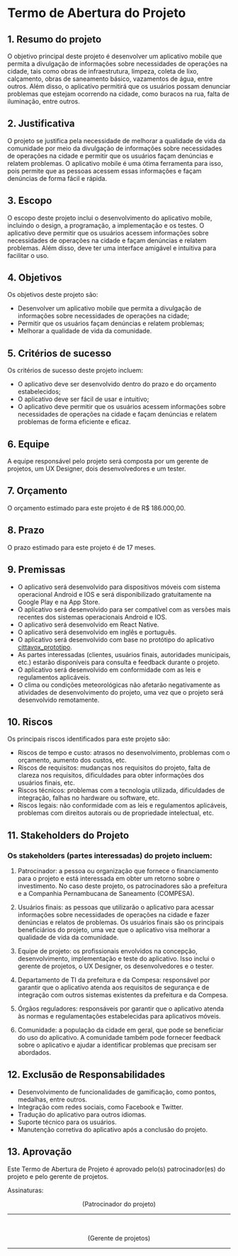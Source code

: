 # Termo de Abertura do Projeto

## 1. Resumo do projeto
   O objetivo principal deste projeto é desenvolver um aplicativo mobile que permita a divulgação de informações sobre necessidades de operações na cidade, tais como obras de infraestrutura, limpeza, coleta de lixo, calçamento, obras de saneamento básico, vazamentos de água, entre outros. Além disso, o aplicativo permitirá que os usuários possam denunciar problemas que estejam ocorrendo na cidade, como buracos na rua, falta de iluminação, entre outros.

## 2. Justificativa
   O projeto se justifica pela necessidade de melhorar a qualidade de vida da comunidade por meio da divulgação de informações sobre necessidades de operações na cidade e permitir que os usuários façam denúncias e relatem problemas. O aplicativo mobile é uma ótima ferramenta para isso, pois permite que as pessoas acessem essas informações e façam denúncias de forma fácil e rápida.

## 3. Escopo
   O escopo deste projeto inclui o desenvolvimento do aplicativo mobile, incluindo o design, a programação, a implementação e os testes. O aplicativo deve permitir que os usuários acessem informações sobre necessidades de operações na cidade e façam denúncias e relatem problemas. Além disso, deve ter uma interface amigável e intuitiva para facilitar o uso.

## 4. Objetivos
   Os objetivos deste projeto são:

   - Desenvolver um aplicativo mobile que permita a divulgação de informações sobre necessidades de operações na cidade;
   - Permitir que os usuários façam denúncias e relatem problemas;
   - Melhorar a qualidade de vida da comunidade.

## 5. Critérios de sucesso
   Os critérios de sucesso deste projeto incluem:

   - O aplicativo deve ser desenvolvido dentro do prazo e do orçamento estabelecidos;
   - O aplicativo deve ser fácil de usar e intuitivo;
   - O aplicativo deve permitir que os usuários acessem informações sobre necessidades de operações na cidade e façam denúncias e relatem problemas de forma eficiente e eficaz.

## 6. Equipe
   A equipe responsável pelo projeto será composta por um gerente de projetos, um UX Designer, dois desenvolvedores e um tester.

## 7. Orçamento
   O orçamento estimado para este projeto é de R$ 186.000,00.

## 8. Prazo
   O prazo estimado para este projeto é de 17 meses.

## 9. Premissas
  - O aplicativo será desenvolvido para dispositivos móveis com sistema operacional Android e IOS e será disponibilizado gratuitamente na Google Play e na App Store.
  - O aplicativo será desenvolvido para ser compatível com as versões mais recentes dos sistemas operacionais Android e IOS.
  - O aplicativo será desenvolvido em React Native.
  - O aplicativo será desenvolvido em inglês e português.
  - O aplicativo será desenvolvido com base no protótipo do aplicativo [cittavox_prototipo](https://www.figma.com/file/3NMpNQxEhu56aNt3HoKCiB/Projeto-Web-III?node-id=0-1&t=wc9RCfV6RGpGeRJG-0).
  - As partes interessadas (clientes, usuários finais, autoridades municipais, etc.) estarão disponíveis para consulta e feedback durante o projeto.
  - O aplicativo será desenvolvido em conformidade com as leis e regulamentos aplicáveis.
  - O clima ou condições meteorológicas não afetarão negativamente as atividades de desenvolvimento do projeto, uma vez que o projeto será desenvolvido remotamente.

## 10. Riscos
   Os principais riscos identificados para este projeto são:

  - Riscos de tempo e custo: atrasos no desenvolvimento, problemas com o orçamento, aumento dos custos, etc.
  - Riscos de requisitos: mudanças nos requisitos do projeto, falta de clareza nos requisitos, dificuldades para obter informações dos usuários finais, etc.
  - Riscos técnicos: problemas com a tecnologia utilizada, dificuldades de integração, falhas no hardware ou software, etc.
  - Riscos legais: não conformidade com as leis e regulamentos aplicáveis, problemas com direitos autorais ou de propriedade intelectual, etc.

## 11. Stakeholders do Projeto

### Os stakeholders (partes interessadas) do projeto incluem:

  1. Patrocinador: a pessoa ou organização que fornece o financiamento para o projeto e está interessada em obter um retorno sobre o investimento. No caso deste projeto, os patrocinadores são a prefeitura e a Companhia Pernambucana de Saneamento (COMPESA).

  2. Usuários finais: as pessoas que utilizarão o aplicativo para acessar informações sobre necessidades de operações na cidade e fazer denúncias e relatos de problemas. Os usuários finais são os principais beneficiários do projeto, uma vez que o aplicativo visa melhorar a qualidade de vida da comunidade.

  3. Equipe de projeto: os profissionais envolvidos na concepção, desenvolvimento, implementação e teste do aplicativo. Isso inclui o gerente de projetos, o UX Designer, os desenvolvedores e o tester.

  4. Departamento de TI da prefeitura e da Compesa: responsável por garantir que o aplicativo atenda aos requisitos de segurança e de integração com outros sistemas existentes da prefeitura e da Compesa.

  5. Órgãos reguladores: responsáveis por garantir que o aplicativo atenda às normas e regulamentações estabelecidas para aplicativos móveis.

  6. Comunidade: a população da cidade em geral, que pode se beneficiar do uso do aplicativo. A comunidade também pode fornecer feedback sobre o aplicativo e ajudar a identificar problemas que precisam ser abordados.

## 12. Exclusão de Responsabilidades
  
  - Desenvolvimento de funcionalidades de gamificação, como pontos, medalhas, entre outros.
  - Integração com redes sociais, como Facebook e Twitter.
  - Tradução do aplicativo para outros idiomas.
  - Suporte técnico para os usuários.
  - Manutenção corretiva do aplicativo após a conclusão do projeto.

## 13. Aprovação
   Este Termo de Abertura de Projeto é aprovado pelo(s) patrocinador(es) do projeto e pelo gerente de projetos.

   Assinaturas:

  <p style="text-align: center;">(Patrocinador do projeto)</p> <hr><br>
  <p style="text-align: center;">(Gerente de projetos)</p> <hr>

